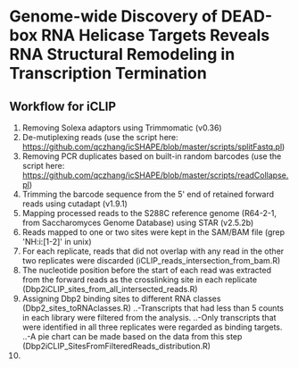 # Genome-wide Discovery of DEAD-box RNA Helicase Targets Reveals RNA Structural Remodeling in Transcription Termination

## Workflow for iCLIP
1. Removing Solexa adaptors using Trimmomatic (v0.36)
2. De-mutiplexing reads (use the script here: https://github.com/qczhang/icSHAPE/blob/master/scripts/splitFastq.pl)
3. Removing PCR duplicates based on built-in random barcodes (use the script here: https://github.com/qczhang/icSHAPE/blob/master/scripts/readCollapse.pl)
4. Trimming the barcode sequence from the 5' end of retained forward reads using cutadapt (v1.9.1)
5. Mapping processed reads to the S288C reference genome (R64-2-1, from Saccharomyces Genome Database) using STAR (v2.5.2b)
6. Reads mapped to one or two sites were kept in the SAM/BAM file (grep 'NH:i:[1-2]' in unix)
7. For each replicate, reads that did not overlap with any read in the other two replicates were discarded (iCLIP_reads_intersection_from_bam.R)
8. The nucleotide position before the start of each read was extracted from the forward reads as the crosslinking site in each replicate (Dbp2iCLIP_sites_from_all_intersected_reads.R)
9. Assigning Dbp2 binding sites to different RNA classes (Dbp2_sites_toRNAclasses.R)
..-Transcripts that had less than 5 counts in each library were filtered from the analysis.
..-Only transcripts that were identified in all three replicates were regarded as binding targets.
..-A pie chart can be made based on the data from this step (Dbp2iCLIP_SitesFromFilteredReads_distribution.R)
10. 
